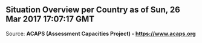 ## Situation Overview per Country as of Sun, 26 Mar 2017 17:07:17 GMT

Source: **ACAPS (Assessment Capacities Project) - https://www.acaps.org**